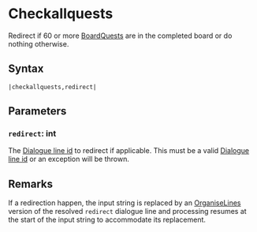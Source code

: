 # Checkallquests

Redirect if 60 or more [BoardQuests](../../Enums%20and%20IDs/BoardQuests.md) are in the completed board or do nothing otherwise.

## Syntax

````
|checkallquests,redirect|
````

## Parameters

### `redirect`: int

The [Dialogue line id](../Common%20commands%20id%20schemes/Dialogue%20line%20id.md) to redirect if applicable. This must be a valid [Dialogue line id](../Common%20commands%20id%20schemes/Dialogue%20line%20id.md) or an exception will be thrown.

## Remarks

If a redirection happen, the input string is replaced by an [OrganiseLines](../Related%20Systems/Automatic%20Line%20Breaks/OrganiseLines.md) version of the resolved `redirect` dialogue line and processing resumes at the start of the input string to accommodate its replacement.
